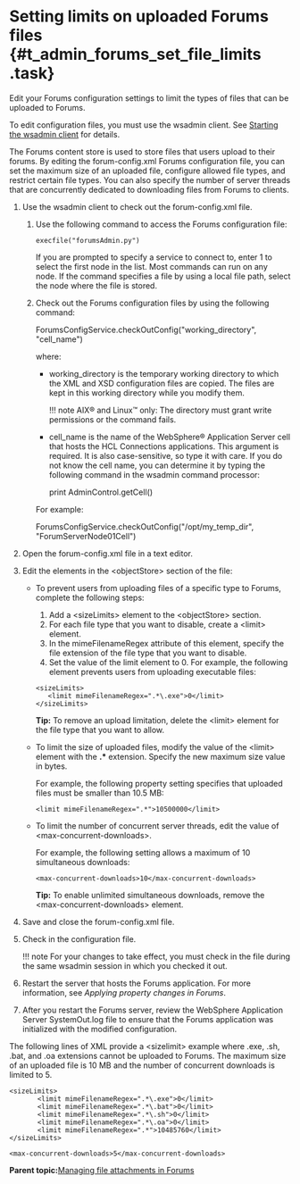 # Setting limits on uploaded Forums files {#t_admin_forums_set_file_limits .task}

Edit your Forums configuration settings to limit the types of files that can be uploaded to Forums.

To edit configuration files, you must use the wsadmin client. See [Starting the wsadmin client](t_admin_wsadmin_starting.md) for details.

The Forums content store is used to store files that users upload to their forums. By editing the forum-config.xml Forums configuration file, you can set the maximum size of an uploaded file, configure allowed file types, and restrict certain file types. You can also specify the number of server threads that are concurrently dedicated to downloading files from Forums to clients.

1.  Use the wsadmin client to check out the forum-config.xml file.

    1.  Use the following command to access the Forums configuration file:

        ```
        execfile("forumsAdmin.py")
        ```

        If you are prompted to specify a service to connect to, enter 1 to select the first node in the list. Most commands can run on any node. If the command specifies a file by using a local file path, select the node where the file is stored.

    2.  Check out the Forums configuration files by using the following command:

        ForumsConfigService.checkOutConfig\("working\_directory", "cell\_name"\)

        where:

        -   working\_directory is the temporary working directory to which the XML and XSD configuration files are copied. The files are kept in this working directory while you modify them.

            !!! note
    AIX® and Linux™ only: The directory must grant write permissions or the command fails.

        -   cell\_name is the name of the WebSphere® Application Server cell that hosts the HCL Connections applications. This argument is required. It is also case-sensitive, so type it with care. If you do not know the cell name, you can determine it by typing the following command in the wsadmin command processor:

            print AdminControl.getCell\(\)

        For example:

        ForumsConfigService.checkOutConfig\("/opt/my\_temp\_dir", "ForumServerNode01Cell"\)

2.  Open the forum-config.xml file in a text editor.

3.  Edit the elements in the <objectStore\> section of the file:

    -   To prevent users from uploading files of a specific type to Forums, complete the following steps:

        1.  Add a <sizeLimits\> element to the <objectStore\> section.
        2.  For each file type that you want to disable, create a <limit\> element.
        3.  In the mimeFilenameRegex attribute of this element, specify the file extension of the file type that you want to disable.
        4.  Set the value of the limit element to 0.
        For example, the following element prevents users from uploading executable files:

        ```
        <sizeLimits>
           <limit mimeFilenameRegex=".*\.exe">0</limit>
        </sizeLimits>
        ```

        **Tip:** To remove an upload limitation, delete the <limit\> element for the file type that you want to allow.

    -   To limit the size of uploaded files, modify the value of the <limit\> element with the **.\*** extension. Specify the new maximum size value in bytes.

        For example, the following property setting specifies that uploaded files must be smaller than 10.5 MB:

        ```
        <limit mimeFilenameRegex=".*">10500000</limit>
        ```

    -   To limit the number of concurrent server threads, edit the value of <max-concurrent-downloads\>.

        For example, the following setting allows a maximum of 10 simultaneous downloads:

        ```
        <max-concurrent-downloads>10</max-concurrent-downloads>
        
        ```

        **Tip:** To enable unlimited simultaneous downloads, remove the <max-concurrent-downloads\> element.

4.  Save and close the forum-config.xml file.

5.  Check in the configuration file.

    !!! note
    For your changes to take effect, you must check in the file during the same wsadmin session in which you checked it out.

6.  Restart the server that hosts the Forums application. For more information, see *Applying property changes in Forums*.

7.  After you restart the Forums server, review the WebSphere Application Server SystemOut.log file to ensure that the Forums application was initialized with the modified configuration.


The following lines of XML provide a <sizelimit\> example where .exe, .sh, .bat, and .oa extensions cannot be uploaded to Forums. The maximum size of an uploaded file is 10 MB and the number of concurrent downloads is limited to 5.

```
<sizeLimits>
       <limit mimeFilenameRegex=".*\.exe">0</limit>
       <limit mimeFilenameRegex=".*\.bat">0</limit>
       <limit mimeFilenameRegex=".*\.sh">0</limit>
       <limit mimeFilenameRegex=".*\.oa">0</limit>
       <limit mimeFilenameRegex=".*">10485760</limit>
</sizeLimits>

<max-concurrent-downloads>5</max-concurrent-downloads>

```

**Parent topic:**[Managing file attachments in Forums](../admin/c_admin_forums_manage_attachments.md)

